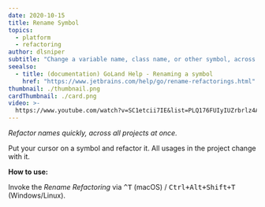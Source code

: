 ```yaml
---
date: 2020-10-15
title: Rename Symbol
topics:
  - platform
  - refactoring
author: dlsniper
subtitle: "Change a variable name, class name, or other symbol, across the project."
seealso:
  - title: (documentation) GoLand Help - Renaming a symbol
    href: "https://www.jetbrains.com/help/go/rename-refactorings.html"
thumbnail: ./thumbnail.png
cardThumbnail: ./card.png
video: >-
  https://www.youtube.com/watch?v=SC1etcii7IE&list=PLQ176FUIyIUZrbrlz4AY1V8VzBJKZyVlW&index=118
---
```


_Refactor names quickly, across all projects at once._

Put your cursor on a symbol and refactor it. All usages in the project change with it.

**How to use:**

Invoke the _Rename Refactoring_ via <kbd>^T</kbd> (macOS) / <kbd>Ctrl+Alt+Shift+T</kbd> (Windows/Linux).

